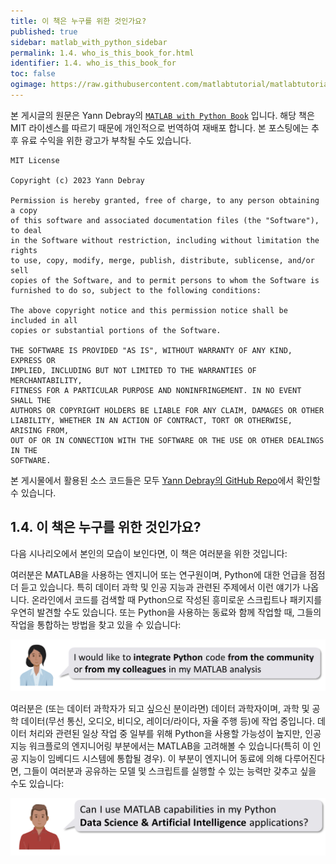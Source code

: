 ```yaml
---
title: 이 책은 누구를 위한 것인가요?
published: true
sidebar: matlab_with_python_sidebar
permalink: 1.4. who_is_this_book_for.html
identifier: 1.4. who_is_this_book_for
toc: false
ogimage: https://raw.githubusercontent.com/matlabtutorial/matlabtutorial.github.io/main/images/MATLAB_with_Python_Book/ogimage.jpg
---
```


본 게시글의 원문은 Yann Debray의 [`MATLAB with Python Book`](https://github.com/yanndebray/matlab-with-python-book) 입니다. 해당 책은 MIT 라이센스를 따르기 때문에 개인적으로 번역하여 재배포 합니다. 본 포스팅에는 추후 유료 수익을 위한 광고가 부착될 수도 있습니다.

    MIT License

    Copyright (c) 2023 Yann Debray

    Permission is hereby granted, free of charge, to any person obtaining a copy
    of this software and associated documentation files (the "Software"), to deal
    in the Software without restriction, including without limitation the rights
    to use, copy, modify, merge, publish, distribute, sublicense, and/or sell
    copies of the Software, and to permit persons to whom the Software is
    furnished to do so, subject to the following conditions:

    The above copyright notice and this permission notice shall be included in all
    copies or substantial portions of the Software.

    THE SOFTWARE IS PROVIDED "AS IS", WITHOUT WARRANTY OF ANY KIND, EXPRESS OR
    IMPLIED, INCLUDING BUT NOT LIMITED TO THE WARRANTIES OF MERCHANTABILITY,
    FITNESS FOR A PARTICULAR PURPOSE AND NONINFRINGEMENT. IN NO EVENT SHALL THE
    AUTHORS OR COPYRIGHT HOLDERS BE LIABLE FOR ANY CLAIM, DAMAGES OR OTHER
    LIABILITY, WHETHER IN AN ACTION OF CONTRACT, TORT OR OTHERWISE, ARISING FROM,
    OUT OF OR IN CONNECTION WITH THE SOFTWARE OR THE USE OR OTHER DEALINGS IN THE
    SOFTWARE.

본 게시물에서 활용된 소스 코드들은 모두 [Yann Debray의 GitHub Repo](https://github.com/yanndebray/matlab-with-python-book)에서 확인할 수 있습니다.

## 1.4. 이 책은 누구를 위한 것인가요?

다음 시나리오에서 본인의 모습이 보인다면, 이 책은 여러분을 위한 것입니다:

여러분은 MATLAB을 사용하는 엔지니어 또는 연구원이며, Python에 대한 언급을 점점 더 듣고 있습니다. 특히 데이터 과학 및 인공 지능과 관련된 주제에서 이런 얘기가 나옵니다. 온라인에서 코드를 검색할 때 Python으로 작성된 흥미로운 스크립트나 패키지를 우연히 발견할 수도 있습니다. 또는 Python을 사용하는 동료와 함께 작업할 때, 그들의 작업을 통합하는 방법을 찾고 있을 수 있습니다:

<img src="https://raw.githubusercontent.com/matlabtutorial/matlabtutorial.github.io/main/images/MATLAB_with_Python_Book/image5.png" />

여러분은 (또는 데이터 과학자가 되고 싶으신 분이라면) 데이터 과학자이며, 과학 및 공학 데이터(무선 통신, 오디오, 비디오, 레이더/라이다, 자율 주행 등)에 작업 중입니다. 데이터 처리와 관련된 일상 작업 중 일부를 위해 Python을 사용할 가능성이 높지만, 인공 지능 워크플로의 엔지니어링 부분에서는 MATLAB을 고려해볼 수 있습니다(특히 이 인공 지능이 임베디드 시스템에 통합될 경우). 이 부분이 엔지니어 동료에 의해 다루어진다면, 그들이 여러분과 공유하는 모델 및 스크립트를 실행할 수 있는 능력만 갖추고 싶을 수도 있습니다:

<img src="https://raw.githubusercontent.com/matlabtutorial/matlabtutorial.github.io/main/images/MATLAB_with_Python_Book/image6.png" />